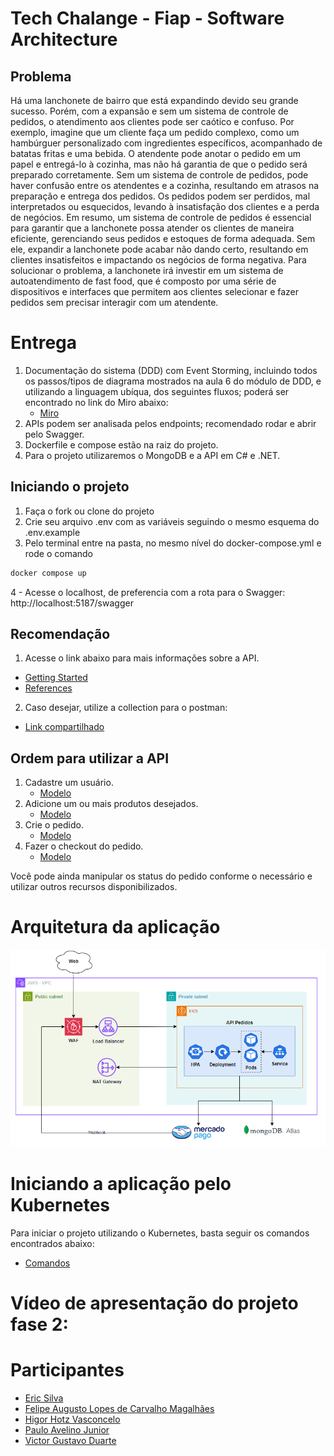 # Tech Chalange - Fiap - Software Architecture
## Problema
Há uma lanchonete de bairro que está expandindo devido seu grande sucesso. Porém, com a expansão e sem um sistema de controle de pedidos, o atendimento aos clientes pode ser caótico e confuso. Por exemplo, imagine que um cliente faça um pedido complexo, como um hambúrguer personalizado com ingredientes específicos, acompanhado de batatas fritas e uma bebida. O atendente pode anotar o pedido em um papel e entregá-lo à cozinha, mas não há garantia de que o pedido será preparado corretamente. Sem um sistema de controle de pedidos, pode haver confusão entre os atendentes e a cozinha, resultando em atrasos na preparação e entrega dos pedidos. Os pedidos podem ser perdidos, mal interpretados ou esquecidos, levando à insatisfação dos clientes e a perda de negócios. Em resumo, um sistema de controle de pedidos é essencial para garantir que a lanchonete possa atender os clientes de maneira eficiente, gerenciando seus pedidos e estoques de forma adequada. Sem ele, expandir a lanchonete pode acabar não dando certo, resultando em clientes insatisfeitos e impactando os negócios de forma negativa. Para solucionar o problema, a lanchonete irá investir em um sistema de autoatendimento de fast food, que é composto por uma série de dispositivos e interfaces que permitem aos clientes selecionar e fazer pedidos sem precisar interagir com um atendente.

# Entrega
1. Documentação do sistema (DDD) com Event Storming, incluindo todos os passos/tipos de diagrama mostrados na aula 6 do módulo de DDD, e utilizando a linguagem ubíqua, dos seguintes fluxos; poderá ser encontrado no link do Miro abaixo:
    - [Miro](https://miro.com/app/board/uXjVKaMIl9E=/?share_link_id=150094922925)
2. APIs podem ser analisada pelos endpoints; recomendado rodar e abrir pelo Swagger.
3. Dockerfile e compose estão na raiz do projeto.
4. Para o projeto utilizaremos o MongoDB e a API em C# e .NET.

## Iniciando o projeto

1. Faça o fork ou clone do projeto
2. Crie seu arquivo .env com as variáveis seguindo o mesmo esquema do .env.example
3. Pelo terminal entre na pasta, no mesmo nível do docker-compose.yml e rode o comando
```sh
docker compose up
```
4 - Acesse o localhost, de preferencia com a rota para o Swagger: http://localhost:5187/swagger

## Recomendação
1. Acesse o link abaixo para mais informações sobre a API.
- [Getting Started](https://7soat-g28.apidocumentation.com/guide/getting-started)
- [References](https://7soat-g28.apidocumentation.com/reference)

2. Caso desejar, utilize a collection para o postman: 
- [Link compartilhado](https://www.postman.com/altimetry-astronomer-96690638/workspace/tech-challenge-7soat)

## Ordem para utilizar a API
1. Cadastre um usuário.
    - [Modelo](https://www.postman.com/altimetry-astronomer-96690638/workspace/tech-challenge-7soat/request/34581742-a7f6b507-031d-403d-8e0f-4567707c3ffb?action=share&source=copy-link&creator=35038815&ctx=documentation)
2. Adicione um ou mais produtos desejados.
    - [Modelo](https://www.postman.com/altimetry-astronomer-96690638/workspace/tech-challenge-7soat/request/34581742-3492eb73-ae67-40ce-ad57-8ddabcf41281?action=share&source=copy-link&creator=35038815&ctx=documentation)
3. Crie o pedido.
    - [Modelo](https://www.postman.com/altimetry-astronomer-96690638/workspace/tech-challenge-7soat/request/34581742-d5bca302-9ce8-49b6-beac-5e35805b4f6b?action=share&source=copy-link&creator=35038815&ctx=documentation)
4. Fazer o checkout do pedido.
    - [Modelo](https://www.postman.com/altimetry-astronomer-96690638/workspace/tech-challenge-7soat/request/34581742-21c832f5-c6f2-4647-b04c-82f39e2c2007?action=share&source=copy-link&creator=35038815&ctx=documentation)

Você pode ainda manipular os status do pedido conforme o necessário e utilizar outros recursos disponibilizados.

# Arquitetura da aplicação
![Arquitetura](./assets/DesenhoArquiteturaFase2_v1.png)
# Iniciando a aplicação pelo Kubernetes
Para iniciar o projeto utilizando o Kubernetes, basta seguir os comandos encontrados abaixo:
- [Comandos](./k8s/comandos.md)
# Vídeo de apresentação do projeto fase 2:

# Participantes
- [Eric Silva](https://github.com/ericdss)
- [Felipe Augusto Lopes de Carvalho Magalhães](https://github.com/ALCM-bit)
- [Higor Hotz Vasconcelo](https://github.com/highotz)
- [Paulo Avelino Junior](https://github.com/PauloAvelino)
- [Victor Gustavo Duarte](https://github.com/victorg-duarte)
